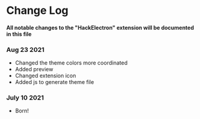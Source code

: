 # Change Log

#### All notable changes to the "HackElectron" extension will be documented in this file

### Aug 23 2021

- Changed the theme colors more coordinated
- Added preview
- Changed extension icon
- Added js to generate theme file

### July 10 2021

- Born!
